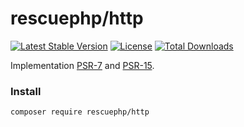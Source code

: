 # rescuephp/http
[![Latest Stable Version](https://poser.pugx.org/rescuephp/http/v/stable)](https://packagist.org/packages/rescuephp/http)
[![License](https://poser.pugx.org/rescuephp/http/license)](https://packagist.org/packages/rescuephp/http)
[![Total Downloads](https://poser.pugx.org/rescuephp/http/downloads)](https://packagist.org/packages/rescuephp/http)

Implementation <a href="https://www.php-fig.org/psr/psr-7/">PSR-7</a> and <a href="https://www.php-fig.org/psr/psr-17/">PSR-15</a>.

### Install
```
composer require rescuephp/http
```
